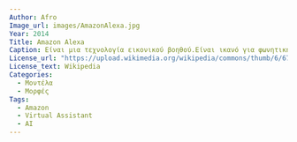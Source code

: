 ```yaml
---
Author: Afro
Image_url: images/AmazonAlexa.jpg
Year: 2014
Title: Amazon Alexa 
Caption: Είναι μια τεχνολογία εικονικού βοηθού.Είναι ικανό για φωνητική αλληλεπίδραση, αναπαραγωγή μουσικής, δημιουργία λιστών υποχρεώσεων, ρύθμιση ξυπνητηριών, ροή podcast, αναπαραγωγή ηχητικών βιβλίων και παροχή πληροφοριών για τον καιρό, την κυκλοφορία, τα αθλήματα και άλλες πληροφορίες σε πραγματικό χρόνο, όπως ειδήσεις. Μπορεί επίσης να ελέγχει πολλές έξυπνες συσκευές στο σπίτι λειτουργώντας ως σύστημα οικιακού αυτοματισμού.
License_url: "https://upload.wikimedia.org/wikipedia/commons/thumb/6/67/AmazonAlexaBooth.jpg/1024px-AmazonAlexaBooth.jpg"
License_text: Wikipedia 
Categories:
  - Μοντέλα 
  - Μορφές
Tags: 
  - Amazon
  - Virtual Assistant
  - AI
---
```

